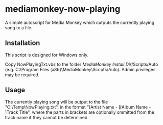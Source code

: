 # mediamonkey-now-playing
A simple autoscript for Media Monkey which outputs the currently playing song to a file.

## Installation
This script is designed for Windows only.

Copy NowPlayingTxt.vbs to the folder _MediaMonkey Install Dir_/Scripts/Auto (e.g. C:\Program Files (x86)\MediaMonkey\Scripts\Auto). Admin privileges may be required.

## Usage
The currently playing song will be output to the file "C:\Temp\NowPlaying.txt", in the format "[Artist Name - ][Album Name - ]Track Title", where the parts in brackets are optionally ommitted from the track name if they cannot be determined.
